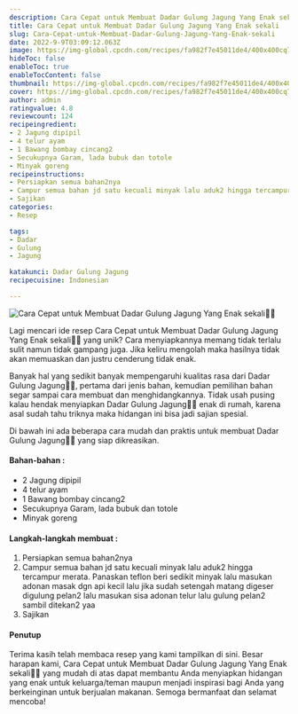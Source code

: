 ```yaml
---
description: Cara Cepat untuk Membuat Dadar Gulung Jagung Yang Enak sekali"
title: Cara Cepat untuk Membuat Dadar Gulung Jagung Yang Enak sekali
slug: Cara-Cepat-untuk-Membuat-Dadar-Gulung-Jagung-Yang-Enak-sekali
date: 2022-9-9T03:09:12.063Z
image: https://img-global.cpcdn.com/recipes/fa982f7e45011de4/400x400cq70/photo.jpg
hideToc: false
enableToc: true
enableTocContent: false
thumbnail: https://img-global.cpcdn.com/recipes/fa982f7e45011de4/400x400cq70/photo.jpg
cover: https://img-global.cpcdn.com/recipes/fa982f7e45011de4/400x400cq70/photo.jpg
author: admin
ratingvalue: 4.8
reviewcount: 124
recipeingredient:
- 2 Jagung dipipil
- 4 telur ayam
- 1 Bawang bombay cincang2
- Secukupnya Garam, lada bubuk dan totole
- Minyak goreng
recipeinstructions:
- Persiapkan semua bahan2nya
- Campur semua bahan jd satu kecuali minyak lalu aduk2 hingga tercampur merata. Panaskan teflon beri sedikit minyak lalu masukan adonan masak dgn api kecil lalu jika sudah setengah matang digeser digulung pelan2 lalu masukan sisa adonan telur lalu gulung pelan2 sambil ditekan2 yaa
- Sajikan
categories:
- Resep

tags:
- Dadar
- Gulung
- Jagung

katakunci: Dadar Gulung Jagung
recipecuisine: Indonesian

---
```


![Cara Cepat untuk Membuat Dadar Gulung Jagung Yang Enak sekali👩‍🍳](https://img-global.cpcdn.com/recipes/fa982f7e45011de4/400x400cq70/photo.jpg)

Lagi mencari ide resep Cara Cepat untuk Membuat Dadar Gulung Jagung Yang Enak sekali👩‍🍳 yang unik? Cara menyiapkannya memang tidak terlalu sulit namun tidak gampang juga. Jika keliru mengolah maka hasilnya tidak akan memuaskan dan justru cenderung tidak enak.

Banyak hal yang sedikit banyak mempengaruhi kualitas rasa dari Dadar Gulung Jagung👩‍🍳, pertama dari jenis bahan, kemudian pemilihan bahan segar sampai cara membuat dan menghidangkannya. Tidak usah pusing kalau hendak menyiapkan Dadar Gulung Jagung👩‍🍳 enak di rumah, karena asal sudah tahu triknya maka hidangan ini bisa jadi sajian spesial.

Di bawah ini ada beberapa cara mudah dan praktis untuk membuat Dadar Gulung Jagung👩‍🍳 yang siap dikreasikan.

<!--inarticleads1-->

#### Bahan-bahan :

- 2 Jagung dipipil
- 4 telur ayam
- 1 Bawang bombay cincang2
- Secukupnya Garam, lada bubuk dan totole
- Minyak goreng

<!--inarticleads2-->

#### Langkah-langkah membuat :

1. Persiapkan semua bahan2nya
1. Campur semua bahan jd satu kecuali minyak lalu aduk2 hingga tercampur merata. Panaskan teflon beri sedikit minyak lalu masukan adonan masak dgn api kecil lalu jika sudah setengah matang digeser digulung pelan2 lalu masukan sisa adonan telur lalu gulung pelan2 sambil ditekan2 yaa
1. Sajikan

#### Penutup

Terima kasih telah membaca resep yang kami tampilkan di sini. Besar harapan kami, Cara Cepat untuk Membuat Dadar Gulung Jagung Yang Enak sekali👩‍🍳 yang mudah di atas dapat membantu Anda menyiapkan hidangan yang enak untuk keluarga/teman maupun menjadi inspirasi bagi Anda yang berkeinginan untuk berjualan makanan. Semoga bermanfaat dan selamat mencoba!